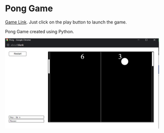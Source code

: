 Pong Game
=========  

[Game Link](https://py2.codeskulptor.org/#user49_Z6tTkyeHub_0.py). Just click on the play button to launch the game.  

Pong Game created using Python.  

![Main Page](./main.png)  
